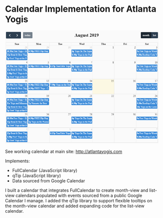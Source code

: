 # Calendar Implementation for Atlanta Yogis

![Calendar](Calendar.PNG)

See working calendar at main site: http://atlantayogis.com

Implements:
- FullCalendar (JavaScript library)
- qTip (JavaScript library)
- Data sourced from Google Calendar

I built a calendar that integrates FullCalendar to create month-view and list-view calendars populated with events sourced from a public Google Calendar I manage. I added the qTip library to support flexible tooltips on the month-view calendar and added expanding code for the list-view calendar.